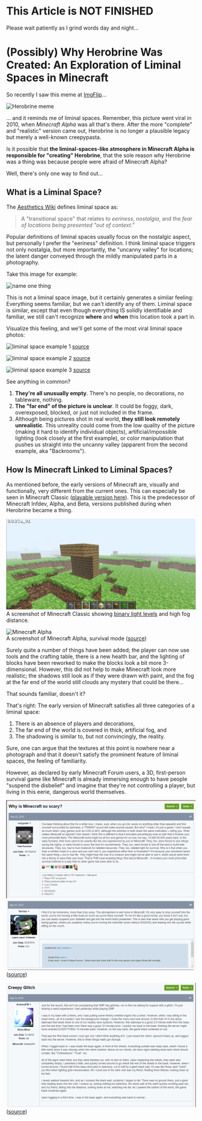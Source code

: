 # This Article is NOT FINISHED
Please wait patiently as I grind words day and night...


# (Possibly) Why Herobrine Was Created: An Exploration of Liminal Spaces in Minecraft

So recently I saw this meme at [ImgFlip](https://imgflip.com/i/5zcec6)...

![Herobrine meme](https://i.imgflip.com/5zcec6.jpg)

... and it reminds me of liminal spaces. Remember, this picture went viral in 2010, when *Minecraft Alpha* was all that's there. After the more "complete" and "realistic" version came out, Herobrine is no longer a plausible legacy but merely a well-known creepypasta.

Is it possible that **the liminal-spaces-like atmosphere in Minecraft Alpha is responsible for "creating" Herobrine**, that the sole reason why Herobrine was a thing was because people were afraid of Minecraft Alpha?

Well, there's only one way to find out...

## What is a Liminal Space?
The [Aesthetics Wiki](https://aesthetics.fandom.com/wiki/Liminal_Space) defines liminal space as:

> A "transitional space" that relates to *eeriness*, *nostalgia*, and the *fear of locations being presented "out of context."* 
 
 Popular definitions of liminal spaces usually focus on the nostalgic aspect, but personally I prefer the "eeriness" definition. I think liminal space triggers not only nostalgia, but more importantly, the "uncanny valley" for locations; the latent danger conveyed through the mildly manipulated parts in a photography.

Take this image for example:

![name one thing](https://www.thesun.co.uk/wp-content/uploads/2019/04/NINTCHDBPICT000485122030.jpg)

This is not a liminal space image, but it certainly generates a similar feeling: Everything seems familiar, but we can't identify any of them. Liminal space is similar, except that even though everything IS solidly identifiable and familiar, we still can't recognize **where** and **when** this location took a part in. 

Visualize this feeling, and we'll get some of the most viral liminal space photos:

![liminal space example 1](https://cdn-0.studybreaks.com/wp-content/uploads/2021/12/Image-from-iOS-1-2.jpg)
[source](https://studybreaks.com/thoughts/liminal-spaces-creepy-and-weird-places/)

![liminal space example 2](https://static.wikia.nocookie.net/aesthetics/images/0/00/Backrooms.PNG.png)
[source](https://aesthetics.fandom.com/wiki/Liminal_Space)

![liminal space example 3](https://images.squarespace-cdn.com/content/v1/57825361440243db4a4b7830/1619925239500-5XAC9BS2OXJU67Z7RDSA/wuww8vph8ub51.jpeg?format=1000w)
[source](https://sabukaru.online/articles/liminal-spaces-the-era-of-realizing-false-promises)

See anything in common?
1. **They're all unusually empty**. There's no people, no decorations, no tableware, nothing.
2. **The "far end" of the picture is unclear**. It could be foggy, dark, overexposed, blocked, or just not included in the frame.
3. Although being pictures shot in real world, **they still look remotely unrealistic**. This unreality could come from the low quality of the picture (making it hard to identify individual objects), artificial/impossible lighting (look closely at the first example), or color manipulation that pushes us straight into the uncanny valley (apparent from the second example, aka "Backrooms").

## How Is Minecraft Linked to Liminal Spaces?
As mentioned before, the early versions of Minecraft are, visually and functionally, very different from the current ones. This can especially be seen in Minecraft Classic ([playable version here](https://classic.minecraft.net/)). This is the predecessor of Minecraft Infdev, Alpha, and Beta, versions published during when Herobrine became a thing.

![Minecraft Classic](/static/minecraft-classic-lighting.png)  
A screenshot of Minecraft Classic showing [binary light levels](https://minecraft.fandom.com/wiki/Light#History) and high fog distance.

![Minecraft Alpha](https://media.minecraftforum.net/attachments/282/356/636655882262077072.png)  
A screenshot of Minecraft Alpha, survival mode ([source](https://www.minecraftforum.net/forums/minecraft-java-edition/survival-mode/2910659-skyblock-in-minecraft-alpha))

Surely quite a number of things have been added; the player can now use tools and the crafting table, there is a new health bar, and the lighting of blocks have been reworked to make the blocks look a bit more 3-dimensional. However, this did not help to make Minecraft look more realistic; the shadows still look as if they were drawn with paint, and the fog at the far end of the world still clouds any mystery that could be there...

That sounds familiar, doesn't it?

That's right: The early version of Minecraft satisfies all three categories of a liminal space:
1. There is an absence of players and decorations,
2. The far end of the world is covered in thick, artificial fog, and
3. The shadowing is similar to, but not convincingly, the reality.

Sure, one can argue that the textures at this point is nowhere near a photograph and that it doesn't satisfy the prominent feature of liminal spaces, the feeling of familiarity. 

However, as declared by early Minecraft Forum users, a 3D, first-person survival game like Minecraft is already immersing enough to have people "suspend the disbelief" and imagine that they're not controlling a player, but living in this eerie, dangerous world themselves.

![Minecraft scary](/static/minecraft-scary-forum.png)  
![Minecraft immersive](/static/minecraft-immersive-forum.png)  
([source](https://www.minecraftforum.net/forums/archive/alpha/alpha-survival-single-player/817234-why-is-minecraft-so-scary))

![Minecraft creepy glitch](/static/creepy-glitch-forum.png)  
([source](https://www.minecraftforum.net/forums/archive/alpha/alpha-survival-multiplayer/822199-creepy-glitch))
